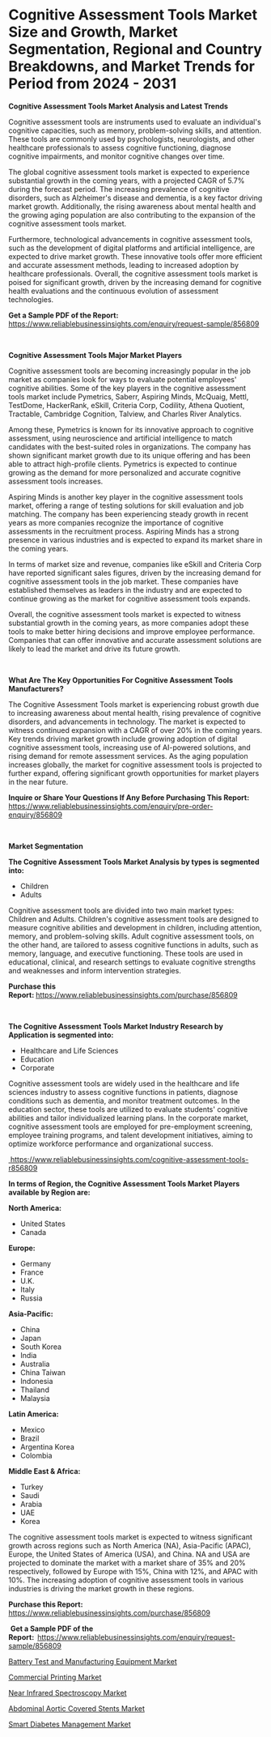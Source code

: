 <p><h1>Cognitive Assessment Tools Market Size and Growth, Market Segmentation, Regional and Country Breakdowns, and Market Trends for Period from 2024 -  2031</h1></p><p><strong>Cognitive Assessment Tools Market Analysis and Latest Trends</strong></p>
<p><p>Cognitive assessment tools are instruments used to evaluate an individual's cognitive capacities, such as memory, problem-solving skills, and attention. These tools are commonly used by psychologists, neurologists, and other healthcare professionals to assess cognitive functioning, diagnose cognitive impairments, and monitor cognitive changes over time.</p><p>The global cognitive assessment tools market is expected to experience substantial growth in the coming years, with a projected CAGR of 5.7% during the forecast period. The increasing prevalence of cognitive disorders, such as Alzheimer's disease and dementia, is a key factor driving market growth. Additionally, the rising awareness about mental health and the growing aging population are also contributing to the expansion of the cognitive assessment tools market.</p><p>Furthermore, technological advancements in cognitive assessment tools, such as the development of digital platforms and artificial intelligence, are expected to drive market growth. These innovative tools offer more efficient and accurate assessment methods, leading to increased adoption by healthcare professionals. Overall, the cognitive assessment tools market is poised for significant growth, driven by the increasing demand for cognitive health evaluations and the continuous evolution of assessment technologies.</p></p>
<p><strong>Get a Sample PDF of the Report:&nbsp;</strong> <a href="https://www.reliablebusinessinsights.com/enquiry/request-sample/856809">https://www.reliablebusinessinsights.com/enquiry/request-sample/856809</a></p>
<p>&nbsp;</p>
<p><strong>Cognitive Assessment Tools Major Market Players</strong></p>
<p><p>Cognitive assessment tools are becoming increasingly popular in the job market as companies look for ways to evaluate potential employees' cognitive abilities. Some of the key players in the cognitive assessment tools market include Pymetrics, Saberr, Aspiring Minds, McQuaig, Mettl, TestDome, HackerRank, eSkill, Criteria Corp, Codility, Athena Quotient, Tractable, Cambridge Cognition, Talview, and Charles River Analytics.</p><p>Among these, Pymetrics is known for its innovative approach to cognitive assessment, using neuroscience and artificial intelligence to match candidates with the best-suited roles in organizations. The company has shown significant market growth due to its unique offering and has been able to attract high-profile clients. Pymetrics is expected to continue growing as the demand for more personalized and accurate cognitive assessment tools increases.</p><p>Aspiring Minds is another key player in the cognitive assessment tools market, offering a range of testing solutions for skill evaluation and job matching. The company has been experiencing steady growth in recent years as more companies recognize the importance of cognitive assessments in the recruitment process. Aspiring Minds has a strong presence in various industries and is expected to expand its market share in the coming years.</p><p>In terms of market size and revenue, companies like eSkill and Criteria Corp have reported significant sales figures, driven by the increasing demand for cognitive assessment tools in the job market. These companies have established themselves as leaders in the industry and are expected to continue growing as the market for cognitive assessment tools expands.</p><p>Overall, the cognitive assessment tools market is expected to witness substantial growth in the coming years, as more companies adopt these tools to make better hiring decisions and improve employee performance. Companies that can offer innovative and accurate assessment solutions are likely to lead the market and drive its future growth.</p></p>
<p>&nbsp;</p>
<p><strong>What Are The Key Opportunities For Cognitive Assessment Tools Manufacturers?</strong></p>
<p><p>The Cognitive Assessment Tools market is experiencing robust growth due to increasing awareness about mental health, rising prevalence of cognitive disorders, and advancements in technology. The market is expected to witness continued expansion with a CAGR of over 20% in the coming years. Key trends driving market growth include growing adoption of digital cognitive assessment tools, increasing use of AI-powered solutions, and rising demand for remote assessment services. As the aging population increases globally, the market for cognitive assessment tools is projected to further expand, offering significant growth opportunities for market players in the near future.</p></p>
<p><strong>Inquire or Share Your Questions If Any Before Purchasing This Report:</strong> <a href="https://www.reliablebusinessinsights.com/enquiry/pre-order-enquiry/856809">https://www.reliablebusinessinsights.com/enquiry/pre-order-enquiry/856809</a></p>
<p>&nbsp;</p>
<p><strong>Market Segmentation</strong></p>
<p><strong>The Cognitive Assessment Tools Market Analysis by types is segmented into:</strong></p>
<p><ul><li>Children</li><li>Adults</li></ul></p>
<p><p>Cognitive assessment tools are divided into two main market types: Children and Adults. Children's cognitive assessment tools are designed to measure cognitive abilities and development in children, including attention, memory, and problem-solving skills. Adult cognitive assessment tools, on the other hand, are tailored to assess cognitive functions in adults, such as memory, language, and executive functioning. These tools are used in educational, clinical, and research settings to evaluate cognitive strengths and weaknesses and inform intervention strategies.</p></p>
<p><strong>Purchase this Report:&nbsp;</strong><a href="https://www.reliablebusinessinsights.com/purchase/856809">https://www.reliablebusinessinsights.com/purchase/856809</a></p>
<p>&nbsp;</p>
<p><strong>The Cognitive Assessment Tools Market Industry Research by Application is segmented into:</strong></p>
<p><ul><li>Healthcare and Life Sciences</li><li>Education</li><li>Corporate</li></ul></p>
<p><p>Cognitive assessment tools are widely used in the healthcare and life sciences industry to assess cognitive functions in patients, diagnose conditions such as dementia, and monitor treatment outcomes. In the education sector, these tools are utilized to evaluate students' cognitive abilities and tailor individualized learning plans. In the corporate market, cognitive assessment tools are employed for pre-employment screening, employee training programs, and talent development initiatives, aiming to optimize workforce performance and organizational success.</p></p>
<p><a href="https://www.reliablebusinessinsights.com/cognitive-assessment-tools-r856809">&nbsp;https://www.reliablebusinessinsights.com/cognitive-assessment-tools-r856809</a></p>
<p><strong>In terms of Region, the Cognitive Assessment Tools Market Players available by Region are:</strong></p>
<p>
    <p> <strong> North America: </strong>
        <ul>
            <li>United States</li>
            <li>Canada</li>
        </ul>
        </p> 
    <p> <strong> Europe: </strong>
        <ul>
            <li>Germany</li>
            <li>France</li>
            <li>U.K.</li>
            <li>Italy</li>
            <li>Russia</li>
        </ul>
        </p> 
    <p> <strong> Asia-Pacific: </strong>
        <ul>
            <li>China</li>
            <li>Japan</li>
            <li>South Korea</li>
            <li>India</li>
            <li>Australia</li>
            <li>China Taiwan</li>
            <li>Indonesia</li>
            <li>Thailand</li>
            <li>Malaysia</li>
        </ul>
        </p> 
    <p> <strong> Latin America: </strong>
        <ul>
            <li>Mexico</li>
            <li>Brazil</li>
            <li>Argentina Korea</li>
            <li>Colombia</li>
        </ul>
        </p> 
    <p> <strong> Middle East & Africa: </strong>
        <ul>
            <li>Turkey</li>
            <li>Saudi</li>
            <li>Arabia</li>
            <li>UAE</li>
            <li>Korea</li>
        </ul>
    </p>
    </p>
<p><p>The cognitive assessment tools market is expected to witness significant growth across regions such as North America (NA), Asia-Pacific (APAC), Europe, the United States of America (USA), and China. NA and USA are projected to dominate the market with a market share of 35% and 20% respectively, followed by Europe with 15%, China with 12%, and APAC with 10%. The increasing adoption of cognitive assessment tools in various industries is driving the market growth in these regions.</p></p>
<p><strong>Purchase this Report: </strong><a href="https://www.reliablebusinessinsights.com/purchase/856809">https://www.reliablebusinessinsights.com/purchase/856809</a></p>
<p>&nbsp;<strong>Get a Sample PDF of the Report:&nbsp;&nbsp;</strong><a href="https://www.reliablebusinessinsights.com/enquiry/request-sample/856809">https://www.reliablebusinessinsights.com/enquiry/request-sample/856809</a></p>
<p><strong></strong></p>
<p><p><a href="https://www.linkedin.com/pulse/battery-test-manufacturing-equipment-market-report-product-jisxe?trackingId=to1tHfimQkO%2FIw81nFlxuw%3D%3D">Battery Test and Manufacturing Equipment Market</a></p><p><a href="https://github.com/brendafegmorris532/Market-Research-Report-List-2/blob/main/commercial-printing-market.md">Commercial Printing Market</a></p><p><a href="https://github.com/LarryPearsongXXfvf/Market-Research-Report-List-1/blob/main/near-infrared-spectroscopy-market.md">Near Infrared Spectroscopy Market</a></p><p><a href="https://www.linkedin.com/pulse/market-forecast-global-abdominal-aortic-covered-stents-trends-k6yzc?trackingId=CHBNP7B%2BSgCdRr%2FOeUCvbQ%3D%3D">Abdominal Aortic Covered Stents Market</a></p><p><a href="https://www.linkedin.com/pulse/smart-diabetes-management-market-forecasts-trends-impact-uqzee?trackingId=QrF2%2FZx6TmOyuLLuC736WQ%3D%3D">Smart Diabetes Management Market</a></p></p>
